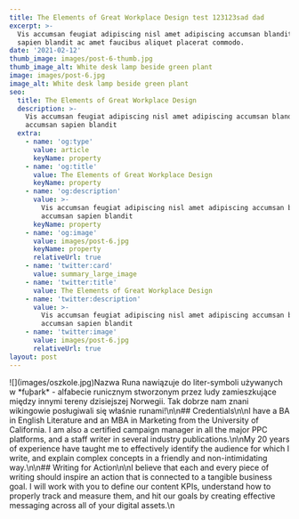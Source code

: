 ```yaml
---
title: The Elements of Great Workplace Design test 123123sad dad
excerpt: >-
  Vis accumsan feugiat adipiscing nisl amet adipiscing accumsan blandit accumsan
  sapien blandit ac amet faucibus aliquet placerat commodo.
date: '2021-02-12'
thumb_image: images/post-6-thumb.jpg
thumb_image_alt: White desk lamp beside green plant
image: images/post-6.jpg
image_alt: White desk lamp beside green plant
seo:
  title: The Elements of Great Workplace Design
  description: >-
    Vis accumsan feugiat adipiscing nisl amet adipiscing accumsan blandit
    accumsan sapien blandit
  extra:
    - name: 'og:type'
      value: article
      keyName: property
    - name: 'og:title'
      value: The Elements of Great Workplace Design
      keyName: property
    - name: 'og:description'
      value: >-
        Vis accumsan feugiat adipiscing nisl amet adipiscing accumsan blandit
        accumsan sapien blandit
      keyName: property
    - name: 'og:image'
      value: images/post-6.jpg
      keyName: property
      relativeUrl: true
    - name: 'twitter:card'
      value: summary_large_image
    - name: 'twitter:title'
      value: The Elements of Great Workplace Design
    - name: 'twitter:description'
      value: >-
        Vis accumsan feugiat adipiscing nisl amet adipiscing accumsan blandit
        accumsan sapien blandit
    - name: 'twitter:image'
      value: images/post-6.jpg
      relativeUrl: true
layout: post
---
```

!\[]\(images/oszkole.jpg)Nazwa Runa nawiązuje do liter-symboli używanych w \*fuþark\* - alfabecie runicznym stworzonym przez ludy zamieszkujące między innymi tereny dzisiejszej Norwegii. Tak dobrze nam znani wikingowie posługiwali się właśnie runami!\n\n## Credentials\n\nI have a BA in English Literature and an MBA in Marketing from the University of California. I am also a certified campaign manager in all the major PPC platforms, and a staff writer in several industry publications.\n\nMy 20 years of experience have taught me to effectively identify the audience for which I write, and explain complex concepts in a friendly and non-intimidating way.\n\n## Writing for Action\n\nI believe that each and every piece of writing should inspire an action that is connected to a tangible business goal. I will work with you to define our content KPIs, understand how to properly track and measure them, and hit our goals by creating effective messaging across all of your digital assets.\n
